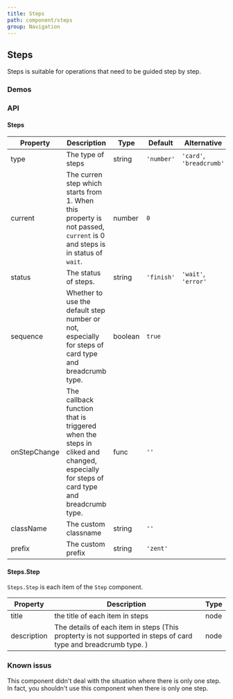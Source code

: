 ```yaml
---
title: Steps
path: component/steps
group: Navigation
---
```


## Steps

Steps is suitable for operations that need to be guided step by step.

### Demos

### API

#### Steps

| Property     |  Description  | Type     | Default  | Alternative |
| --------- | -------------- | ------ | ---------- | ----------|
| type      | The type of steps                                  | string | `'number'`     | `'card'`,  `'breadcrumb'` |
| current   | The curren step which starts from 1. When this property is not passed, `current` is 0 and steps is in status of `wait`. | number | `0`|       |
| status    | The status of steps.  | string | `'finish'` | `'wait'`, `'error'`       |
| sequence    | Whether to use the default step number or not, especially for steps of card type and breadcrumb type.  | boolean | `true`  |      |
| onStepChange | The callback function that is triggered when the steps in cliked and changed, especially for steps of card type and breadcrumb type. | func | `''`  |   |
| className | The custom classname | string | `''` | |
| prefix    | The custom prefix   | string | `'zent'` |     |

#### Steps.Step

`Steps.Step` is each item of the `Step` component.

| Property     |  Description  | Type     |
| ----------- | ----------------------------------- | ---- |
| title       | the title of each item in steps  | node |
| description | The details of each item in steps (This propterty is not supported in steps of card type and breadcrumb type. ) | node |

### Known issus

This component didn't deal with the situation where there is only one step. In fact, you shouldn't use this component when there is only one step.
